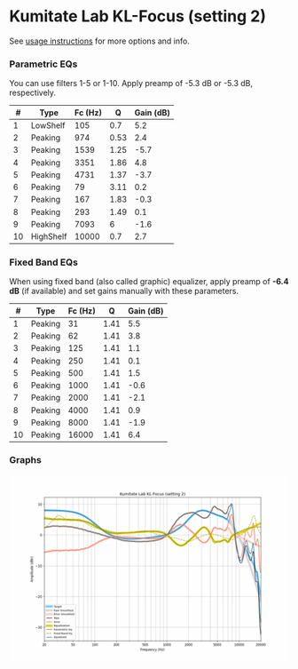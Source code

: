 # Kumitate Lab KL-Focus (setting 2)
See [usage instructions](https://github.com/jaakkopasanen/AutoEq#usage) for more options and info.

### Parametric EQs
You can use filters 1-5 or 1-10. Apply preamp of -5.3 dB or -5.3 dB, respectively.

|   # | Type      |   Fc (Hz) |    Q |   Gain (dB) |
|-----|-----------|-----------|------|-------------|
|   1 | LowShelf  |       105 | 0.7  |         5.2 |
|   2 | Peaking   |       974 | 0.53 |         2.4 |
|   3 | Peaking   |      1539 | 1.25 |        -5.7 |
|   4 | Peaking   |      3351 | 1.86 |         4.8 |
|   5 | Peaking   |      4731 | 1.37 |        -3.7 |
|   6 | Peaking   |        79 | 3.11 |         0.2 |
|   7 | Peaking   |       167 | 1.83 |        -0.3 |
|   8 | Peaking   |       293 | 1.49 |         0.1 |
|   9 | Peaking   |      7093 | 6    |        -1.6 |
|  10 | HighShelf |     10000 | 0.7  |         2.7 |

### Fixed Band EQs
When using fixed band (also called graphic) equalizer, apply preamp of **-6.4 dB** (if available) and set gains manually with these parameters.

|   # | Type    |   Fc (Hz) |    Q |   Gain (dB) |
|-----|---------|-----------|------|-------------|
|   1 | Peaking |        31 | 1.41 |         5.5 |
|   2 | Peaking |        62 | 1.41 |         3.8 |
|   3 | Peaking |       125 | 1.41 |         1.1 |
|   4 | Peaking |       250 | 1.41 |         0.1 |
|   5 | Peaking |       500 | 1.41 |         1.5 |
|   6 | Peaking |      1000 | 1.41 |        -0.6 |
|   7 | Peaking |      2000 | 1.41 |        -2.1 |
|   8 | Peaking |      4000 | 1.41 |         0.9 |
|   9 | Peaking |      8000 | 1.41 |        -1.9 |
|  10 | Peaking |     16000 | 1.41 |         6.4 |

### Graphs
![](./Kumitate%20Lab%20KL-Focus%20(setting%202).png)

